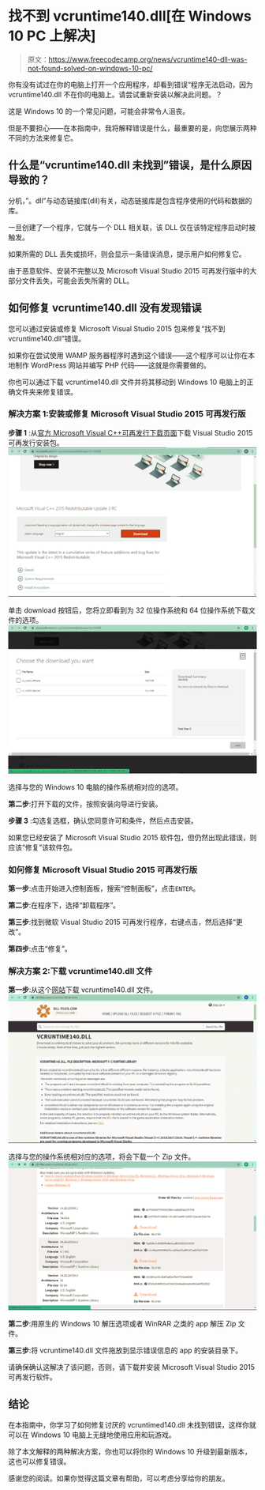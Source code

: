 # 找不到 vcruntime140.dll[在 Windows 10 PC 上解决]

> 原文：<https://www.freecodecamp.org/news/vcruntime140-dll-was-not-found-solved-on-windows-10-pc/>

你有没有试过在你的电脑上打开一个应用程序，却看到错误“程序无法启动，因为 vcruntime140.dll 不在你的电脑上。请尝试重新安装以解决此问题。？

这是 Windows 10 的一个常见问题，可能会非常令人沮丧。

但是不要担心——在本指南中，我将解释错误是什么，最重要的是，向您展示两种不同的方法来修复它。

## 什么是“vcruntime140.dll 未找到”错误，是什么原因导致的？

分机，”。dll”与动态链接库(dll)有关，动态链接库是包含程序使用的代码和数据的库。

一旦创建了一个程序，它就与一个 DLL 相关联，该 DLL 仅在该特定程序启动时被触发。

如果所需的 DLL 丢失或损坏，则会显示一条错误消息，提示用户如何修复它。

由于恶意软件、安装不完整以及 Microsoft Visual Studio 2015 可再发行版中的大部分文件丢失，可能会丢失所需的 DLL。

## 如何修复 vcruntime140.dll 没有发现错误

您可以通过安装或修复 Microsoft Visual Studio 2015 包来修复“找不到 vcruntime140.dll”错误。

如果你在尝试使用 WAMP 服务器程序时遇到这个错误——这个程序可以让你在本地制作 WordPress 网站并编写 PHP 代码——这就是你需要做的。

你也可以通过下载 vcruntime140.dll 文件并将其移动到 Windows 10 电脑上的正确文件夹来修复错误。

### 解决方案 1:安装或修复 Microsoft Visual Studio 2015 可再发行版

**步骤 1** :从[官方 Microsoft Visual C++可再发行下载页面](https://www.microsoft.com/en-us/download/details.aspx?id=52685)下载 Visual Studio 2015 可再发行安装包。
![ss-1](img/8e1357205750967602da1a7200107f97.png)

单击 download 按钮后，您将立即看到为 32 位操作系统和 64 位操作系统下载文件的选项。
![ss-2](img/80b1e0389c24b89e7978f3e5113c963b.png)

选择与您的 Windows 10 电脑的操作系统相对应的选项。

**第二步**:打开下载的文件，按照安装向导进行安装。


**步骤 3** :勾选复选框，确认您同意许可和条件，然后点击安装。

如果您已经安装了 Microsoft Visual Studio 2015 软件包，但仍然出现此错误，则应该“修复”该软件包。

### 如何修复 Microsoft Visual Studio 2015 可再发行版

**第一步**:点击开始进入控制面板，搜索“控制面板”，点击`ENTER`。

**第二步**:在程序下，选择“卸载程序”。


**第三步**:找到微软 Visual Studio 2015 可再发行程序，右键点击，然后选择“更改”。


**第四步**:点击“修复”。


### 解决方案 2:下载 vcruntime140.dll 文件

**第一步**:从这个[网站](https://www.dll-files.com/vcruntime140.dll.html)下载 vcruntime140.dll 文件。
![ss-7-1](img/1ce7c3a3ebaa9019431492886e227ceb.png)

选择与您的操作系统相对应的选项，将会下载一个 Zip 文件。
![ss-8](img/427c0b7ca708f8d02865778becd6ab79.png)

**第二步**:用原生的 Windows 10 解压选项或者 WinRAR 之类的 app 解压 Zip 文件。

**第三步**:将 vcruntime140.dll 文件拖放到显示错误信息的 app 的安装目录下。

请确保确认这解决了该问题，否则，请下载并安装 Microsoft Visual Studio 2015 可再发行软件。

## 结论

在本指南中，你学习了如何修复讨厌的 vcruntimed140.dll 未找到错误，这样你就可以在 Windows 10 电脑上无缝地使用应用和玩游戏。

除了本文解释的两种解决方案，你也可以将你的 Windows 10 升级到最新版本，这也可以修复错误。

感谢您的阅读。如果你觉得这篇文章有帮助，可以考虑分享给你的朋友。